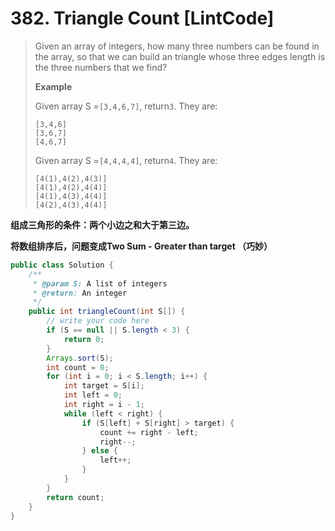 # 382. Triangle Count \[LintCode\]

> Given an array of integers, how many three numbers can be found in the array, so that we can build an triangle whose three edges length is the three numbers that we find?
>
> **Example**
>
> Given array S =`[3,4,6,7]`, return`3`. They are:
>
> ```
> [3,4,6]
> [3,6,7]
> [4,6,7]
> ```
>
> Given array S =`[4,4,4,4]`, return`4`. They are:
>
> ```
> [4(1),4(2),4(3)]
> [4(1),4(2),4(4)]
> [4(1),4(3),4(4)]
> [4(2),4(3),4(4)]
> ```

**组成三角形的条件：两个小边之和大于第三边。**

**将数组排序后，问题变成Two Sum - Greater than target （巧妙）**

```java
public class Solution {
    /**
     * @param S: A list of integers
     * @return: An integer
     */
    public int triangleCount(int S[]) {
        // write your code here
        if (S == null || S.length < 3) {
            return 0;
        }
        Arrays.sort(S);
        int count = 0;
        for (int i = 0; i < S.length; i++) {
            int target = S[i];
            int left = 0; 
            int right = i - 1;
            while (left < right) {
                if (S[left] + S[right] > target) {
                    count += right - left;
                    right--;
                } else {
                    left++;
                }
            }
        }
        return count;
    }
}
```



